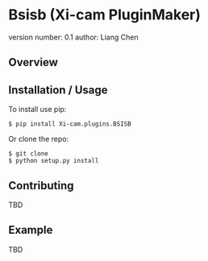 Bsisb (Xi-cam PluginMaker)
===============================

version number: 0.1
author: Liang Chen

Overview
--------



Installation / Usage
--------------------

To install use pip:

    $ pip install Xi-cam.plugins.BSISB


Or clone the repo:

    $ git clone 
    $ python setup.py install
    
Contributing
------------

TBD

Example
-------

TBD
